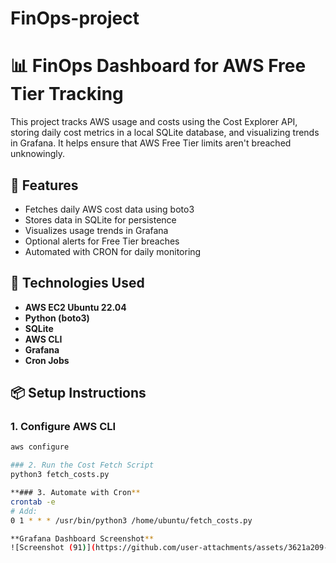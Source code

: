 # FinOps-project
# 📊 FinOps Dashboard for AWS Free Tier Tracking

This project tracks AWS usage and costs using the Cost Explorer API, storing daily cost metrics in a local SQLite database, and visualizing trends in Grafana. It helps ensure that AWS Free Tier limits aren't breached unknowingly.

## 🚀 Features
- Fetches daily AWS cost data using boto3
- Stores data in SQLite for persistence
- Visualizes usage trends in Grafana
- Optional alerts for Free Tier breaches
- Automated with CRON for daily monitoring

## 🧰 Technologies Used
- **AWS EC2 Ubuntu 22.04**
- **Python (boto3)**
- **SQLite**
- **AWS CLI**
- **Grafana**
- **Cron Jobs**

## 📦 Setup Instructions

### 1. Configure AWS CLI
```bash
aws configure

### 2. Run the Cost Fetch Script
python3 fetch_costs.py

**### 3. Automate with Cron**
crontab -e
# Add:
0 1 * * * /usr/bin/python3 /home/ubuntu/fetch_costs.py

**Grafana Dashboard Screenshot**
![Screenshot (91)](https://github.com/user-attachments/assets/3621a209-a0f4-450c-a155-88ddc87905d4)


